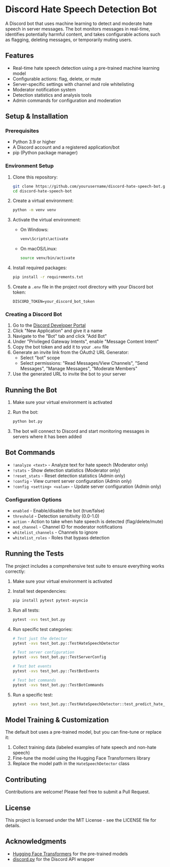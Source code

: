 # Discord Hate Speech Detection Bot

A Discord bot that uses machine learning to detect and moderate hate speech in server messages. The bot monitors messages in real-time, identifies potentially harmful content, and takes configurable actions such as flagging, deleting messages, or temporarily muting users.

## Features

- Real-time hate speech detection using a pre-trained machine learning model
- Configurable actions: flag, delete, or mute
- Server-specific settings with channel and role whitelisting
- Moderator notification system
- Detection statistics and analysis tools
- Admin commands for configuration and moderation

## Setup & Installation

### Prerequisites

- Python 3.9 or higher
- A Discord account and a registered application/bot
- pip (Python package manager)

### Environment Setup

1. Clone this repository:
   ```bash
   git clone https://github.com/yourusername/discord-hate-speech-bot.git
   cd discord-hate-speech-bot
   ```

2. Create a virtual environment:
   ```bash
   python -m venv venv
   ```

3. Activate the virtual environment:
   - On Windows:
     ```bash
     venv\Scripts\activate
     ```
   - On macOS/Linux:
     ```bash
     source venv/bin/activate
     ```

4. Install required packages:
   ```bash
   pip install -r requirements.txt
   ```

5. Create a `.env` file in the project root directory with your Discord bot token:
   ```
   DISCORD_TOKEN=your_discord_bot_token
   ```

### Creating a Discord Bot

1. Go to the [Discord Developer Portal](https://discord.com/developers/applications)
2. Click "New Application" and give it a name
3. Navigate to the "Bot" tab and click "Add Bot"
4. Under "Privileged Gateway Intents", enable "Message Content Intent"
5. Copy the bot token and add it to your `.env` file
6. Generate an invite link from the OAuth2 URL Generator:
   - Select "bot" scope
   - Select permissions: "Read Messages/View Channels", "Send Messages", "Manage Messages", "Moderate Members"
7. Use the generated URL to invite the bot to your server

## Running the Bot

1. Make sure your virtual environment is activated
2. Run the bot:
   ```bash
   python bot.py
   ```

3. The bot will connect to Discord and start monitoring messages in servers where it has been added

## Bot Commands

- `!analyze <text>` - Analyze text for hate speech (Moderator only)
- `!stats` - Show detection statistics (Moderator only)
- `!reset_stats` - Reset detection statistics (Admin only)
- `!config` - View current server configuration (Admin only)
- `!config <setting> <value>` - Update server configuration (Admin only)

### Configuration Options

- `enabled` - Enable/disable the bot (true/false)
- `threshold` - Detection sensitivity (0.0-1.0)
- `action` - Action to take when hate speech is detected (flag/delete/mute)
- `mod_channel` - Channel ID for moderator notifications
- `whitelist_channels` - Channels to ignore
- `whitelist_roles` - Roles that bypass detection

## Running the Tests

The project includes a comprehensive test suite to ensure everything works correctly:

1. Make sure your virtual environment is activated
2. Install test dependencies:
   ```bash
   pip install pytest pytest-asyncio
   ```

3. Run all tests:
   ```bash
   pytest -xvs test_bot.py
   ```

4. Run specific test categories:
   ```bash
   # Test just the detector
   pytest -xvs test_bot.py::TestHateSpeechDetector
   
   # Test server configuration
   pytest -xvs test_bot.py::TestServerConfig
   
   # Test bot events
   pytest -xvs test_bot.py::TestBotEvents
   
   # Test bot commands
   pytest -xvs test_bot.py::TestBotCommands
   ```

5. Run a specific test:
   ```bash
   pytest -xvs test_bot.py::TestHateSpeechDetector::test_predict_hate_speech
   ```

## Model Training & Customization

The default bot uses a pre-trained model, but you can fine-tune or replace it:

1. Collect training data (labeled examples of hate speech and non-hate speech)
2. Fine-tune the model using the Hugging Face Transformers library
3. Replace the model path in the `HateSpeechDetector` class

## Contributing

Contributions are welcome! Please feel free to submit a Pull Request.

## License

This project is licensed under the MIT License - see the LICENSE file for details.

## Acknowledgments

- [Hugging Face Transformers](https://github.com/huggingface/transformers) for the pre-trained models
- [discord.py](https://github.com/Rapptz/discord.py) for the Discord API wrapper